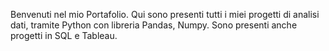 Benvenuti nel mio Portafolio. 
Qui sono presenti tutti i miei progetti di analisi dati, tramite Python con libreria Pandas, Numpy.
Sono presenti anche progetti in SQL e Tableau.
